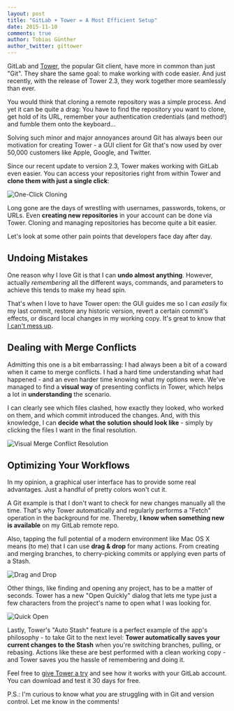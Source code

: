 ```yaml
---
layout: post
title: "GitLab + Tower = A Most Efficient Setup"
date: 2015-11-10
comments: true
author: Tobias Günther
author_twitter: gittower
---
```


GitLab and [Tower](http://www.git-tower.com), the popular Git client, have more in common than just "Git". They share the same goal: to make working with code easier. And just recently, with the release of Tower 2.3, they work together more seamlessly than ever.  

You would think that cloning a remote repository was a simple process. And yet it can be quite a drag: You have to find the repository you want to clone, get hold of its URL, remember your authentication credentials (and method!) and fumble them onto the keyboard...  

Solving such minor and major annoyances around Git has always been our motivation for creating Tower - a GUI client for Git that's now used by over 50,000 customers like Apple, Google, and Twitter.  

Since our recent update to version 2.3, Tower makes working with GitLab even easier. You can access your repositories right from within Tower and __clone them with just a single click__:  

![One-Click Cloning](/images/tower_2_3/clone-repositories.jpg)  

Long gone are the days of wrestling with usernames, passwords, tokens, or URLs. Even __creating new repositories__ in your account can be done via Tower. Cloning and managing repositories has become quite a bit easier.  

Let's look at some other pain points that developers face day after day.  

<!--more-->

## Undoing Mistakes

One reason why I love Git is that I can __undo almost anything__. However, actually _remembering_ all the different ways, commands, and parameters to achieve this tends to make my head spin.  

That's when I love to have Tower open: the GUI guides me so I can _easily_ fix my last commit, restore any historic version, revert a certain commit's effects, or discard local changes in my working copy. It's great to know that [I can't mess up](http://www.git-tower.com/learn/git/ebook/mac/advanced-topics/undoing-things).  


## Dealing with Merge Conflicts

Admitting this one is a bit embarrassing: I had always been a bit of a coward when it came to merge conflicts. I had a hard time understanding what had happened - and an even harder time knowing what my options were. We've managed to find a __visual way__ of presenting conflicts in Tower, which helps a lot in __understanding__ the scenario.  

I can clearly see which files clashed, how exactly they looked, who worked on them, and which commit introduced the changes. And, with this knowledge, I can __decide what the solution should look like__ - simply by clicking the files I want in the final resolution.  

![Visual Merge Conflict Resolution](/images/tower_2_3/visual-merge-conflict-wizard.gif)  


## Optimizing Your Workflows

In my opinion, a graphical user interface has to provide some real advantages. Just a handful of pretty colors won't cut it.  

A Git example is that I don't want to check for new changes manually all the time. That's why Tower automatically and regularly performs a "Fetch" operation in the background for me. Thereby, __I know when something new is available__ on my GitLab remote repo.  

Also, tapping the full potential of a modern environment like Mac OS X means (to me) that I can use __drag & drop__ for many actions. From creating and merging branches, to cherry-picking commits or applying even parts of a Stash.  

![Drag and Drop](/images/tower_2_3/drag-drop.gif)  

Other things, like finding and opening any project, has to be a matter of seconds. Tower has a new "Open Quickly" dialog that lets me type just a few characters from the project's name to open what I was looking for.  

![Quick Open](/images/tower_2_3/open-quickly.gif)  

Lastly, Tower's "Auto Stash" feature is a perfect example of the app's philosophy - to take Git to the next level: __Tower automatically saves your current changes to the Stash__ when you're switching branches, pulling, or rebasing. Actions like these are best performed with a clean working copy - and Tower saves you the hassle of remembering and doing it.  

Feel free to [give Tower a try](http://www.git-tower.com) and see how it works with your GitLab account. You can download and test it 30 days for free.  

P.S.: I'm curious to know what _you_ are struggling with in Git and version control. Let me know in the comments!  